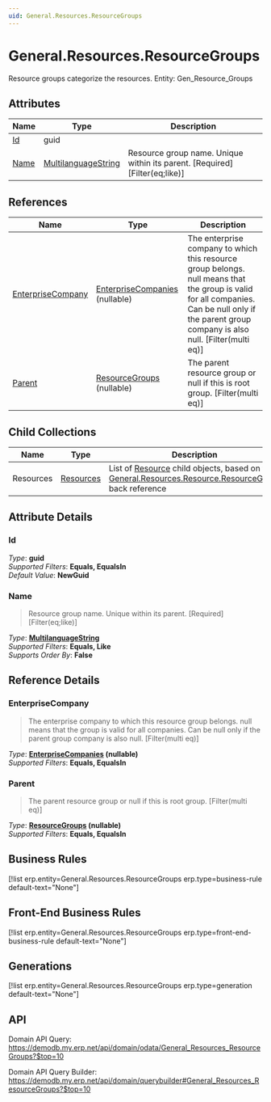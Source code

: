 ```yaml
---
uid: General.Resources.ResourceGroups
---
```

# General.Resources.ResourceGroups

Resource groups categorize the resources. Entity: Gen_Resource_Groups

## Attributes

| Name | Type | Description |
| ---- | ---- | --- |
| [Id](General.Resources.ResourceGroups.md#id) | guid |  
| [Name](General.Resources.ResourceGroups.md#name) | [MultilanguageString](../data-types.md#multilanguagestring) | Resource group name. Unique within its parent. [Required] [Filter(eq;like)] 

## References

| Name | Type | Description |
| ---- | ---- | --- |
| [EnterpriseCompany](General.Resources.ResourceGroups.md#enterprisecompany) | [EnterpriseCompanies](General.EnterpriseCompanies.md) (nullable) | The enterprise company to which this resource group belongs. null means that the group is valid for all companies. Can be null only if the parent group company is also null. [Filter(multi eq)] |
| [Parent](General.Resources.ResourceGroups.md#parent) | [ResourceGroups](General.Resources.ResourceGroups.md) (nullable) | The parent resource group or null if this is root group. [Filter(multi eq)] |

## Child Collections

| Name | Type | Description |
| ---- | ---- | --- |
| Resources | [Resources](General.Resources.Resources.md) | List of [Resource](General.Resources.Resources.md) child objects, based on the [General.Resources.Resource.ResourceGroup](General.Resources.Resources.md#resourcegroup) back reference 


## Attribute Details

### Id

_Type_: **guid**  
_Supported Filters_: **Equals, EqualsIn**  
_Default Value_: **NewGuid**  

### Name

> Resource group name. Unique within its parent. [Required] [Filter(eq;like)]

_Type_: **[MultilanguageString](../data-types.md#multilanguagestring)**  
_Supported Filters_: **Equals, Like**  
_Supports Order By_: **False**  


## Reference Details

### EnterpriseCompany

> The enterprise company to which this resource group belongs. null means that the group is valid for all companies. Can be null only if the parent group company is also null. [Filter(multi eq)]

_Type_: **[EnterpriseCompanies](General.EnterpriseCompanies.md) (nullable)**  
_Supported Filters_: **Equals, EqualsIn**  

### Parent

> The parent resource group or null if this is root group. [Filter(multi eq)]

_Type_: **[ResourceGroups](General.Resources.ResourceGroups.md) (nullable)**  
_Supported Filters_: **Equals, EqualsIn**  



## Business Rules

[!list erp.entity=General.Resources.ResourceGroups erp.type=business-rule default-text="None"]

## Front-End Business Rules

[!list erp.entity=General.Resources.ResourceGroups erp.type=front-end-business-rule default-text="None"]

## Generations

[!list erp.entity=General.Resources.ResourceGroups erp.type=generation default-text="None"]

## API

Domain API Query:
<https://demodb.my.erp.net/api/domain/odata/General_Resources_ResourceGroups?$top=10>

Domain API Query Builder:
<https://demodb.my.erp.net/api/domain/querybuilder#General_Resources_ResourceGroups?$top=10>

